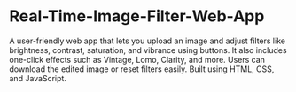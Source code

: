 # Real-Time-Image-Filter-Web-App
A user-friendly web app that lets you upload an image and adjust filters like brightness, contrast, saturation, and vibrance using buttons. It also includes one-click effects such as Vintage, Lomo, Clarity, and more. Users can download the edited image or reset filters easily. Built using HTML, CSS, and JavaScript.
